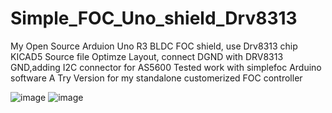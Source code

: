 # Simple_FOC_Uno_shield_Drv8313
My Open Source Arduion Uno R3 BLDC FOC shield, use Drv8313 chip
KICAD5 Source file 
Optimze Layout, connect DGND with DRV8313 GND,adding I2C connector for AS5600
Tested work with simplefoc Arduino software
A Try Version for my standalone customerized FOC controller 

![image](https://user-images.githubusercontent.com/8948302/223015641-48bc0c3d-0f19-4fa7-ad43-52eca5bea04a.png)
![image](https://user-images.githubusercontent.com/8948302/223015695-9ba941a5-6b08-444d-bee6-42b06f9db359.png)


